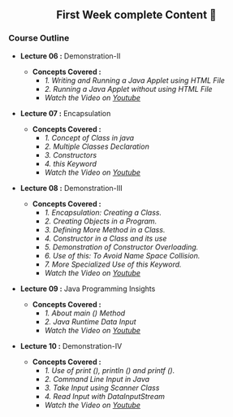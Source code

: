 <h2 align="center">First Week complete Content 📝</h2>

### Course Outline ###

* **Lecture 06 :** Demonstration-II
  * **Concepts Covered  :** 
      * *1. Writing and Running a Java Applet using HTML File*
      * *2. Running a Java Applet without using HTML File*     
      * *Watch the Video on [Youtube](https://www.youtube.com/watch?v=DLyCB2a4Tb4)*
      
* **Lecture 07 :** Encapsulation
  * **Concepts Covered  :** 
      * *1. Concept of Class in java*
      * *2. Multiple Classes Declaration*
      * *3. Constructors*
      * *4. this Keyword*
      * *Watch the Video on [Youtube](https://www.youtube.com/watch?v=K9gQwLeNXyw)*
      
* **Lecture 08 :** Demonstration-III
  * **Concepts Covered  :** 
      * *1. Encapsulation: Creating a Class.*
      * *2. Creating Objects in a Program.*
      * *3. Defining More Method in a Class.*
      * *4. Constructor in a Class and its use*
      * *5. Demonstration of Constructor Overloading.*
      * *6. Use of this: To Avoid Name Space Collision.*
      * *7. More Specialized Use of this Keyword.*
      * *Watch the Video on [Youtube](https://www.youtube.com/watch?v=4wZ_3oLoYiY)*
          
* **Lecture 09 :** Java Programming Insights
  * **Concepts Covered  :** 
      * *1. About main () Method*
      * *2. Java Runtime Data Input*    
      * *Watch the Video on [Youtube](https://www.youtube.com/watch?v=Ep1UB12YkzI)*

* **Lecture 10 :** Demonstration-IV
  * **Concepts Covered  :** 
      * *1. Use of print (), println () and printf ().*
      * *2. Command Line Input in Java*
      * *3. Take Input using Scanner Class*
      * *4. Read Input with DataInputStream*
      * *Watch the Video on [Youtube](https://www.youtube.com/watch?v=o_2f3rujJUo)*
      

